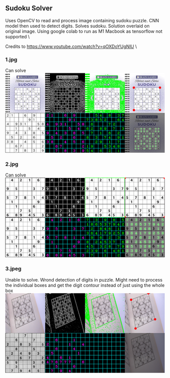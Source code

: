 ## Sudoku Solver
Uses OpenCV to read and process image containing sudoku puzzle. CNN model then used to detect digits. Solves sudoku. Solution overlaid on original image.
Using google colab to run as M1 Macbook as tensorflow not supported \

Credits to https://www.youtube.com/watch?v=qOXDoYUgNlU \

### 1.jpg
Can solve
![](https://github.com/austinloh/Python3/blob/main/CNN/SudokuSolver/Unknown-3.png)

### 2.jpg
Can solve
![](https://github.com/austinloh/Python3/blob/main/CNN/SudokuSolver/Unknown-4.png)

### 3.jpeg
Unable to solve. Wrond detection of digits in puzzle. Might need to process the individual boxes and get the digit contour instead of just using the whole box
![](https://github.com/austinloh/Python3/blob/main/CNN/SudokuSolver/Unknown-2.png)
